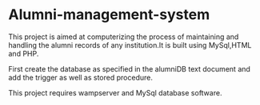 # Alumni-management-system
This project is aimed at computerizing the process of maintaining and handling the alumni records of any institution.It is built using MySql,HTML and PHP.

First create the database as specified in the alumniDB text document and add the trigger as well as stored procedure.

This project requires wampserver and MySql database software.
